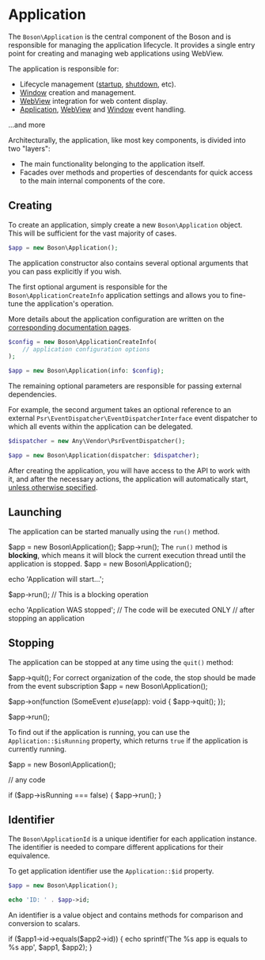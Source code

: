 # Application

<show-structure for="chapter" depth="2"/>

The `Boson\Application` is the central 
component of the Boson and is responsible for managing the application 
lifecycle. It provides a single entry point for creating and managing web 
applications using WebView.

The application is responsible for:

- Lifecycle management ([startup](application.md#creating),
  [shutdown](application.md#stopping), etc).
- [Window](window.md) creation and management.
- [WebView](webview.md) integration for web content display.
- [Application](application-events.md), [WebView](webview-events.md) and 
  [Window](webview-events.md) event handling.

...and more

Architecturally, the application, like most key components, is divided into 
two "layers":
- The main functionality belonging to the application itself.
- Facades over methods and properties of descendants for quick access to the 
  main internal components of the core.

## Creating

To create an application, simply create a new `Boson\Application` object. 
This will be sufficient for the vast majority of cases.

```php
$app = new Boson\Application();
```

The application constructor also contains several optional arguments that you 
can pass explicitly if you wish.

The first optional argument is responsible for the `Boson\ApplicationCreateInfo` 
application settings and allows you to fine-tune the application's operation.

<tip>
More details about the application configuration are written on the 
<a href="application-configuration.md">corresponding documentation pages</a>.
</tip>

```php
$config = new Boson\ApplicationCreateInfo(
    // application configuration options
);

$app = new Boson\Application(info: $config);
```

The remaining optional parameters are responsible for passing external 
dependencies. 

For example, the second argument takes an optional reference to an external 
`Psr\EventDispatcher\EventDispatcherInterface` event dispatcher 
to which all events within the application can be delegated.

```php
$dispatcher = new Any\Vendor\PsrEventDispatcher();

$app = new Boson\Application(dispatcher: $dispatcher);
```

After creating the application, you will have access to the API to work with 
it, and after the necessary actions, the application will automatically start, 
<a href="application-configuration.md#autorun">unless otherwise specified</a>.

## Launching
<secondary-label ref="blocking"/>

The application can be started manually using the <code>run()</code> method. 

<code-block lang="PHP">
$app = new Boson\Application();
$app->run();
</code-block>

<warning>
The <code>run()</code> method is <b>blocking</b>, which means it will block 
the current execution thread until the application is stopped.

<code-block lang="PHP">
$app = new Boson\Application();

echo 'Application will start...';

$app->run(); // This is a blocking operation

echo 'Application WAS stopped'; // The code will be executed ONLY 
                                // after stopping an application
</code-block>
</warning>


## Stopping

The application can be stopped at any time using the `quit()` method:

<code-block lang="PHP">
$app->quit();
</code-block>

<tip>
For correct organization of the code, the stop should be made from the 
event subscription
<code-block lang="PHP">
$app = new Boson\Application();

$app->on(function (SomeEvent $e) use ($app): void {
    $app->quit();
});

$app->run();
</code-block>
</tip>

To find out if the application is running, you can use the 
`Application::$isRunning` property, which returns `true` if the application 
is currently running.

<code-block lang="PHP">
$app = new Boson\Application();

// any code

if ($app->isRunning === false) {
    $app->run();
}
</code-block>


## Identifier
<secondary-label ref="read-only"/>

The `Boson\ApplicationId` is a unique identifier for each application
instance. The identifier is needed to compare different applications
for their equivalence.

To get application identifier use the `Application::$id` property.

```php
$app = new Boson\Application();

echo 'ID: ' . $app->id;
```

An identifier is a value object and contains methods
for comparison and conversion to scalars.

<code-block lang="PHP">
if ($app1->id->equals($app2->id)) {
    echo sprintf('The %s app is equals to %s app', $app1, $app2);
}
</code-block>

